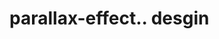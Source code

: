 # parallax-effect.. desgin                                                                                                                                                                                                                                                                                                                                                                                                                                                                                                                                                                  
